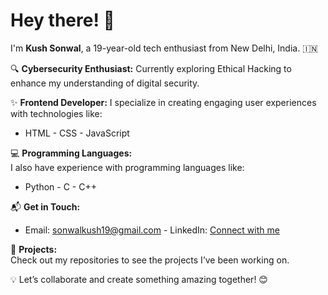 # Hey there! 👋  

I'm **Kush Sonwal**, a 19-year-old tech enthusiast from New Delhi, India. 🇮🇳  

🔍 **Cybersecurity Enthusiast:** Currently exploring Ethical Hacking to enhance my understanding of digital security.  

✨ **Frontend Developer:** I specialize in creating engaging user experiences with technologies like:  
- HTML  - CSS  - JavaScript  

💻 **Programming Languages:**  
I also have experience with programming languages like:  
- Python  - C  - C++  

📬 **Get in Touch:**  
- Email: [sonwalkush19@gmail.com](mailto:sonwalkush19@gmail.com)  - LinkedIn: [Connect with me](#)  

🚀 **Projects:**  
Check out my repositories to see the projects I’ve been working on.  

💡 Let’s collaborate and create something amazing together! 😊  
